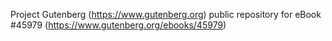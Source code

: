 Project Gutenberg (https://www.gutenberg.org) public repository for eBook #45979 (https://www.gutenberg.org/ebooks/45979)
